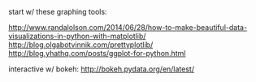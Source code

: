 start w/ these graphing tools:

http://www.randalolson.com/2014/06/28/how-to-make-beautiful-data-visualizations-in-python-with-matplotlib/
http://blog.olgabotvinnik.com/prettyplotlib/
http://blog.yhathq.com/posts/ggplot-for-python.html

interactive w/ bokeh:
http://bokeh.pydata.org/en/latest/
